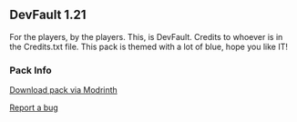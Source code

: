## **DevFault 1.21**
For the players, by the players.
This, is DevFault.
Credits to whoever is in the Credits.txt file.
This pack is themed with a lot of blue, hope you like IT!

### Pack Info
[Download pack via Modrinth](https://modrinth.com/resourcepack/devfault) 

[Report a bug](https://github.com/itzdevnick/devfault/issues) 
